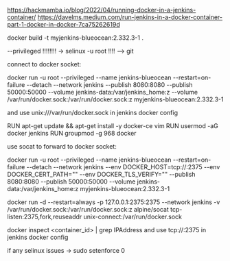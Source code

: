 
https://hackmamba.io/blog/2022/04/running-docker-in-a-jenkins-container/
https://davelms.medium.com/run-jenkins-in-a-docker-container-part-1-docker-in-docker-7ca75262619d

docker build -t myjenkins-blueocean:2.332.3-1 .

--privileged !!!!!!!! -> selinux
-u root !!!!  --> git

connect to docker socket:

docker run -u root --privileged --name jenkins-blueocean --restart=on-failure --detach   --network jenkins  --publish 8080:8080 --publish 50000:50000   --volume jenkins-data:/var/jenkins_home:z --volume /var/run/docker.sock:/var/run/docker.sock:z myjenkins-blueocean:2.332.3-1

and use unix:///var/run/docker.sock in jenkins docker config


RUN apt-get update && apt-get install -y docker-ce vim
RUN usermod -aG docker jenkins
RUN groupmod -g 968 docker

use socat to forward to docker socket:

docker run -u root --privileged --name jenkins-blueocean --restart=on-failure --detach   --network jenkins --env DOCKER_HOST=tcp://<IPAddress>:2375   --env DOCKER_CERT_PATH="" --env DOCKER_TLS_VERIFY=""   --publish 8080:8080 --publish 50000:50000   --volume jenkins-data:/var/jenkins_home:z  myjenkins-blueocean:2.332.3-1


docker run -d --restart=always -p 127.0.0.1:2375:2375 --network jenkins -v /var/run/docker.sock:/var/run/docker.sock:z alpine/socat tcp-listen:2375,fork,reuseaddr unix-connect:/var/run/docker.sock

docker inspect <container_id> | grep IPAddress
and use tcp://<IPAddress>:2375 in jenkins docker config

if any selinux issues -> sudo setenforce 0
